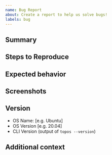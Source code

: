 ```yaml
---
name: Bug Report
about: Create a report to help us solve bugs!
labels: bug
---
```


<!--
        ✰  Thanks for opening an issue! ✰
  Before submitting please review the template.
  Please also ensure that this is not a duplicate issue :)
-->

## Summary

<!-- Concisely describe the issue -->

## Steps to Reproduce

<!-- What commands in order should someone run to reproduce your problem? -->

## Expected behavior

<!-- A clear and concise description of what you expected to happen -->

## Screenshots

<!-- If applicable, add screenshots to help explain your problem. -->

## Version

- OS Name: [e.g. Ubuntu]
- OS Version [e.g. 20.04]
- CLI Version (output of `topos --version`)

## Additional context

<!-- Add any other context about the problem here. -->
